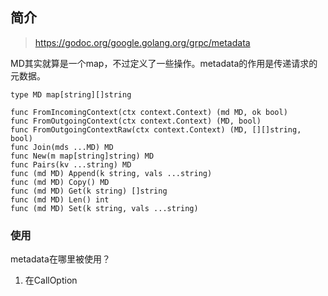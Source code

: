 
## 简介

>https://godoc.org/google.golang.org/grpc/metadata

MD其实就算是一个map，不过定义了一些操作。metadata的作用是传递请求的元数据。

```golang
type MD map[string][]string

func FromIncomingContext(ctx context.Context) (md MD, ok bool)
func FromOutgoingContext(ctx context.Context) (MD, bool)
func FromOutgoingContextRaw(ctx context.Context) (MD, [][]string, bool)
func Join(mds ...MD) MD
func New(m map[string]string) MD
func Pairs(kv ...string) MD
func (md MD) Append(k string, vals ...string)
func (md MD) Copy() MD
func (md MD) Get(k string) []string
func (md MD) Len() int
func (md MD) Set(k string, vals ...string)
```


### 使用

metadata在哪里被使用？

1. 在CallOption






